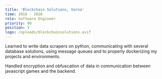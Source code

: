 ```yaml
---
title: 'Blockchain Solutions, Varna'
time: 2018 - 2020
role: Software Engineer
priority: 99
position: 3
logo: /uploads/blockchainsolutions.avif
---
```


Learned to write data scrapers on python, communicating with several database solutions, using message queues and to properly dockerizing my projects and environments.

Handled encryption and obfuscation of data in communication between javascript games and the backend.
